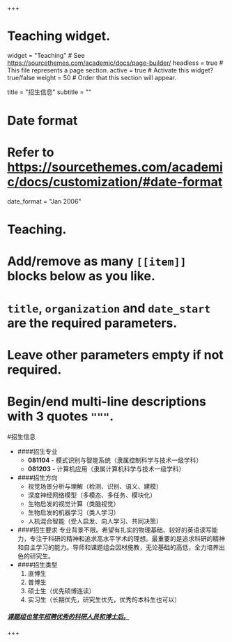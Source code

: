 +++
# Teaching widget.
widget = "Teaching"  # See https://sourcethemes.com/academic/docs/page-builder/
headless = true  # This file represents a page section.
active = true  # Activate this widget? true/false
weight = 50  # Order that this section will appear.

title = "招生信息"
subtitle = ""

# Date format
#   Refer to https://sourcethemes.com/academic/docs/customization/#date-format
date_format = "Jan 2006"

# Teaching.
#   Add/remove as many `[[item]]` blocks below as you like.
#   `title`, `organization` and `date_start` are the required parameters.
#   Leave other parameters empty if not required.
#   Begin/end multi-line descriptions with 3 quotes `"""`.

#招生信息

+ ####招生专业
	+ **081104** - 模式识别与智能系统（隶属控制科学与技术一级学科）
	+ **081203** - 计算机应用（隶属计算机科学与技术一级学科）
+ ####招生方向
	+ 视觉场景分析与理解（检测、识别、语义、建模）
	+ 深度神经网络模型（多模态、多任务、模块化）
	+ 生物启发的视觉计算（类脑视觉）
	+ 生物启发的机器学习（类人学习）
	+ 人机混合智能（受人启发、向人学习、共同决策）
+ ####招生要求
专业背景不限。希望有扎实的物理基础、较好的英语读写能力，专注于科研的精神和追求高水平学术的理想。最重要的是追求科研的精神和自主学习的能力。导师和课题组会因材施教，无论基础的高低，全力培养出色的研究生。
+ ####招生类型
	 1. 直博生
	 2. 普博生
	 3. 硕士生（优先硕博连读）
	 4. 实习生（长期优先，研究生优先，优秀的本科生也可以）

[<h4>_课题组也常年招聘优秀的科研人员和博士后。_</h4>](http://www.ia.cas.cn/ "待更改")

+++
